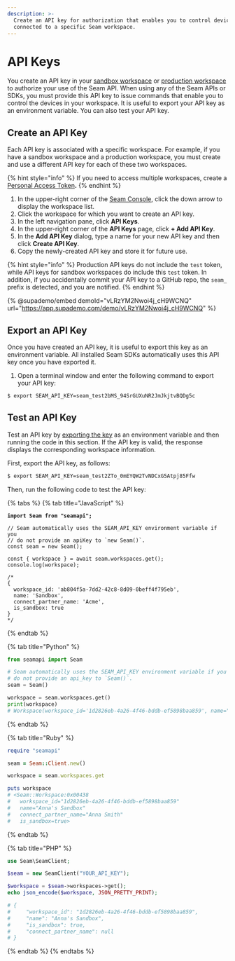 ```yaml
---
description: >-
  Create an API key for authorization that enables you to control devices
  connected to a specific Seam workspace.
---
```


# API Keys

You create an API key in your [sandbox workspace](./#sandbox-workspaces) or [production workspace](./#production-workspaces) to authorize your use of the Seam API. When using any of the Seam APIs or SDKs, you must provide this API key to issue commands that enable you to control the devices in your workspace. It is useful to export your API key as an environment variable. You can also test your API key.

## Create an API Key

Each API key is associated with a specific workspace. For example, if you have a sandbox workspace and a production workspace, you must create and use a different API key for each of these two workspaces.

{% hint style="info" %}
If you need to access multiple workspaces, create a [Personal Access Token](personal-access-tokens.md)**.**
{% endhint %}

1. In the upper-right corner of the [Seam Console](https://console.seam.co/), click the down arrow to display the workspace list.
2. Click the workspace for which you want to create an API key.
3. In the left navigation pane, click **API Keys**.
4. In the upper-right corner of the **API Keys** page, click **+ Add API Key**.
5. In the **Add API Key** dialog, type a name for your new API key and then click **Create API Key**.
6. Copy the newly-created API key and store it for future use.

{% hint style="info" %}
Production API keys do not include the `test` token, while API keys for sandbox workspaces do include this `test` token. In addition, if you accidentally commit your API key to a GitHub repo, the `seam_` prefix is detected, and you are notified.
{% endhint %}

{% @supademo/embed demoId="vLRzYM2Nwoi4j_cH9WCNQ" url="https://app.supademo.com/demo/vLRzYM2Nwoi4j_cH9WCNQ" %}

## Export an API Key

Once you have created an API key, it is useful to export this key as an environment variable. All installed Seam SDKs automatically uses this API key once you have exported it.

1. Open a terminal window and enter the following command to export your API key:

```sh
$ export SEAM_API_KEY=seam_test2bMS_94SrGUXuNR2JmJkjtvBQDg5c
```

## Test an API Key

Test an API key by [exporting the key](api-keys.md#export-an-api-key) as an environment variable and then running the code in this section. If the API key is valid, the response displays the corresponding workspace information.

First, export the API key, as follows:

```sh
$ export SEAM_API_KEY=seam_test2ZTo_0mEYQW2TvNDCxG5Atpj85Ffw
```

Then, run the following code to test the API key:

{% tabs %}
{% tab title="JavaScript" %}
<pre class="language-java"><code class="lang-java"><strong>import Seam from "seamapi";
</strong>
// Seam automatically uses the SEAM_API_KEY environment variable if you
// do not provide an apiKey to `new Seam()`.
const seam = new Seam();

const { workspace } = await seam.workspaces.get();
console.log(workspace);

/*
{
  workspace_id: 'ab804f5a-7dd2-42c8-8d09-0beff4f795eb',
  name: 'Sandbox',
  connect_partner_name: 'Acme',
  is_sandbox: true
}
*/
</code></pre>
{% endtab %}

{% tab title="Python" %}
```python
from seamapi import Seam

# Seam automatically uses the SEAM_API_KEY environment variable if you
# do not provide an api_key to `Seam()`.
seam = Seam()

workspace = seam.workspaces.get()
print(workspace)
# Workspace(workspace_id='1d2826eb-4a26-4f46-bddb-ef5898baa859', name="Anna's Sandbox", is_sandbox=True)
```
{% endtab %}

{% tab title="Ruby" %}
```ruby
require "seamapi"

seam = Seam::Client.new()

workspace = seam.workspaces.get

puts workspace
# <Seam::Workspace:0x00438
#   workspace_id="1d2826eb-4a26-4f46-bddb-ef5898baa859"
#   name="Anna's Sandbox"
#   connect_partner_name="Anna Smith"
#   is_sandbox=true>
```
{% endtab %}

{% tab title="PHP" %}
```php
use Seam\SeamClient;

$seam = new SeamClient("YOUR_API_KEY");

$workspace = $seam->workspaces->get();
echo json_encode($workspace, JSON_PRETTY_PRINT);

# {
#     "workspace_id": "1d2826eb-4a26-4f46-bddb-ef5898baa859",
#     "name": "Anna's Sandbox",
#     "is_sandbox": true,
#     "connect_partner_name": null
# }
```
{% endtab %}
{% endtabs %}

